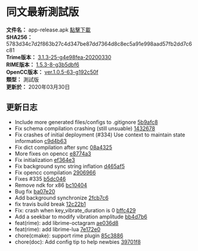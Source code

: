 # 同文最新測試版  
**文件名：** app-release.apk [點擊下載](release/app-release.apk)  
**SHA256：** 5783d34c7d2f863b27c4d347be87dd7364d8c8ec5a91e998aad57fb2dd7c6c81  
**Trime版本：** [3.1.3-25-g4e98fea-20200330](https://github.com/osfans/trime/commits/4e98fea9ba37efe9effede267cc7ab53b082c83e)  
**RIME版本：** [1.5.3-8-g3b5dbf6](https://github.com/rime/librime/commits/3b5dbf61527cc128d482c4726017d1516d59c3d4)  
**OpenCC版本：** [ver.1.0.5-63-g192c50f](https://github.com/BYVoid/OpenCC/commits/192c50f30f6cf3abf0512f1ae84f4d7c0cbb3e51)  
**類型：** 測試版  
**更新於：** 2020年03月30日  

## 更新日志
* Include more generated files/configs to .gitignore [5b9afc8](https://github.com/osfans/trime/commit/5b9afc80db19602b3c05ed7362f68b56f3ec8fc7)
* Fix schema compilation crashing (still unsuable) [1432678](https://github.com/osfans/trime/commit/14326788e2a8a2e461cf3aefa3f6b38ba085a702)
* Fix crashes of initial deployment (#334) Use context to maintain state information [c9d4b63](https://github.com/osfans/trime/commit/c9d4b637bc34cb9bf2e141984e50091438385569)
* Fix dict compilation after sync [08a4325](https://github.com/osfans/trime/commit/08a43252703a7fe0e070b353bceef0d06cfe6259)
* More fixes on opencc [e8774a3](https://github.com/osfans/trime/commit/e8774a356fb20797331c4b5f590889c607c20318)
* Fix initialization [ef364e3](https://github.com/osfans/trime/commit/ef364e3c8fee43da256852864305c7bde5482829)
* Fix background sync string inflation [d465af5](https://github.com/osfans/trime/commit/d465af5d2736faa7c60015cde566051d0845a76d)
* Fix opencc compilation [2906966](https://github.com/osfans/trime/commit/2906966ec646561c755fcf118e640678cc609b77)
* Fixes #335 [b5dc046](https://github.com/osfans/trime/commit/b5dc046e5437a04f0db74ae131ee3e2fea012b32)
* Remove ndk for x86 [bc10404](https://github.com/osfans/trime/commit/bc104045ab97790fd18ab4dd862d9715261dc273)
* Bug fix [ba07e20](https://github.com/osfans/trime/commit/ba07e205a34c28b35d7e91792119955f885a1d33)
* Add background synchronize [2fcb7c6](https://github.com/osfans/trime/commit/2fcb7c6a16ec639f021829e4d6af421144fb32c0)
* fix travis build break [12c22b1](https://github.com/osfans/trime/commit/12c22b17b2f3c582a2d9265e13b15c315dd84a54)
* Fix: crash when key_vibrate_duration is 0 [bffc429](https://github.com/osfans/trime/commit/bffc429ef616bca34a45fba00b8c263878256e82)
* Add a seekbar to modify vibration amplitude [bb4d7b6](https://github.com/osfans/trime/commit/bb4d7b6153155dff01e54a959577cef49dec7c7f)
* feat(rime): add librime-octagram [ae036d8](https://github.com/osfans/trime/commit/ae036d81aed96bf73093d8ecc1e554922fdaaaa2)
* feat(rime): add librime-lua [7e172e0](https://github.com/osfans/trime/commit/7e172e0c1cd0a0ef9eca537d78a5ef8bf45a52d4)
* chore(cmake): support rime plugin [85c3886](https://github.com/osfans/trime/commit/85c38861af7153236c95ee874c942d0f8feec20a)
* chore(doc): Add config tip to help newbies [39701f8](https://github.com/osfans/trime/commit/39701f87cdebb76107b1667fb39a206ecbde989f)

